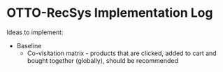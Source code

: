 # OTTO-RecSys Implementation Log

Ideas to implement:
- Baseline
    - Co-visitation matrix - products that are clicked, added to cart and bought together (globally), should be recommended
